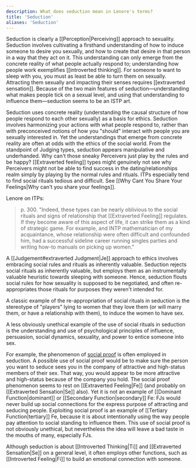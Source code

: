 ```yaml
---
description: What does seduction mean in Lenore's terms?
title: 'Seduction'
aliases: 'Seduction'
---
```


Seduction is clearly a [[Perception|Perceiving]] approach to sexuality. Seduction involves cultivating a firsthand understanding of how to induce someone to desire you sexually, and how to create that desire in that person in a way that they act on it. This understanding can only emerge from the concrete reality of what people actually respond to; understanding how people work exemplifies [[introverted thinking]]. For someone to want to sleep with you, you must as least be able to turn them on sexually. Attracting them sexually and impacting their senses requires [[extraverted sensation]]. Because of the two main features of seduction—understanding what makes people tick on a sexual level, and using that understanding to influence them—seduction seems to be an ISTP art.

Seduction uses concrete reality (understanding the causal structure of how people respond to each other sexually) as a basis for ethics. Seduction involves harmonizing your actions with what people respond to, rather than with preconceived notions of how you "should" interact with people you are sexually interested in. Yet the understandings that emerge from concrete reality are often at odds with the ethics of the social world. From the standpoint of Judging types, seduction appears manipulative and underhanded. Why can't those sneaky Perceivers just play by the rules and be happy? [[Extraverted feeling]] types might genuinely not see why Perceivers might not be able to find success in the dating/relationships realm simply by playing by the normal rules and rituals. ITPs especially tend to find social rituals tedious and difficult. See [[Why Cant You Share Your Feelings|Why can't you share your feelings]].

Lenore on ITPs:

> p. 300. "Indeed, these types can be nearly oblivious to the social rituals and signs of relationship that [[Extraverted Feeling]] regulates. If they become aware of this aspect of life, it can strike them as a kind of strategic game. For example, and INTP mathematician of my acquaintance, whose relationship were often difficult and confounded him, had a successful sideline career running singles parties and writing how-to manuals on picking up women."

A [[Judgement#extraverted Judgment|Je]] approach to ethics involves embracing social rules and rituals as inherently valuable. Seduction rejects social rituals as inherently valuable, but employs them as an instrumentally valuable heuristic towards sleeping with someone. Hence, seduction flouts social rules for how sexuality is supposed to be negotiated, and often re-appropriates those rituals for purposes they weren't intended for.

A classic example of the re-appropriation of social rituals in seduction is the stereotype of "players" lying to women that they love them (or will marry them, or have a relationship with them), to induce the women to have sex.

A less obviously unethical example of the use of social rituals in seduction is the understanding and use of psychological principles of influence, persuasion, social dynamics, sexuality, and power to entice someone into sex.

For example, the phenomenon of [social proof](http://en.wikipedia.org../../Social_proof) is often employed in seduction. A possible use of social proof would be to make sure the person you want to seduce sees you in the company of attractive and high-status members of their sex. That way, you would appear to be more attractive and high-status because of the company you hold. The social proof phenomenon seems to rest on [[Extraverted Feeling|Fe]] (and probably on [[Extraverted Sensation|Se]] also). Yet it is not an example of [[Dominant Function|dominant]] or [[Secondary Function|secondary]] Fe: FJs would never build up social connections for the express purpose of attracting and seducing people. Exploiting social proof is an example of [[Tertiary Function|tertiary]] Fe, because it is about intentionally using the way people pay attention to social standing to influence them. This use of social proof is not obviously unethical, but nevertheless the idea will leave a bad taste in the mouths of many, especially FJs.

Although seduction is about [[Introverted Thinking|Ti]] and [[Extraverted Sensation|Se]] on a general level, it often employs other functions, such as [[Introverted Feeling|Fi]] to build an emotional connection with someone.
